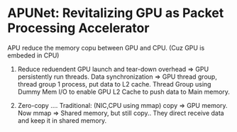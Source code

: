 # APUNet: Revitalizing GPU as Packet Processing Accelerator

APU reduce the memory copu between GPU and CPU. (Cuz GPU is embeded in CPU)

1. Reduce reduendent GPU launch and tear-down overhead => GPU persistently run threads.   Data synchronization => GPU thread group, thread group 1 process, put data to L2 cache. Thread Group using Dummy Mem I/O to enable GPU L2 Cache to push data to Main memory.

2. Zero-copy .... Traditional: (NIC,CPU using mmap) copy => GPU memory. Now mmap => Shared memory, but still copy.. They direct receive data and keep it in shared memory.
